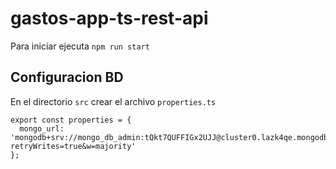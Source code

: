 # gastos-app-ts-rest-api

Para iniciar ejecuta `npm run start`

## Configuracion BD

En el directorio `src` crear el archivo `properties.ts`
```
export const properties = {
  mongo_url: 'mongodb+srv://mongo_db_admin:tQkt7QUFFIGx2UJJ@cluster0.lazk4qe.mongodb.net/?retryWrites=true&w=majority'
};
```
